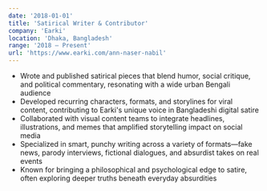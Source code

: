 ```yaml
---
date: '2018-01-01'
title: 'Satirical Writer & Contributor'
company: 'Earki'
location: 'Dhaka, Bangladesh'
range: '2018 – Present'
url: 'https://www.earki.com/ann-naser-nabil'
---
```


- Wrote and published satirical pieces that blend humor, social critique, and political commentary, resonating with a wide urban Bengali audience
- Developed recurring characters, formats, and storylines for viral content, contributing to Earki's unique voice in Bangladeshi digital satire
- Collaborated with visual content teams to integrate headlines, illustrations, and memes that amplified storytelling impact on social media
- Specialized in smart, punchy writing across a variety of formats—fake news, parody interviews, fictional dialogues, and absurdist takes on real events
- Known for bringing a philosophical and psychological edge to satire, often exploring deeper truths beneath everyday absurdities
